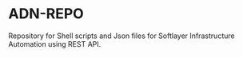 # ADN-REPO
Repository for Shell scripts and Json files for Softlayer Infrastructure Automation using REST API.
